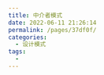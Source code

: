 ```yaml
---
title: 中介者模式
date: 2022-06-11 21:26:14
permalink: /pages/37df0f/
categories:
  - 设计模式
tags:
  - 
---
```

